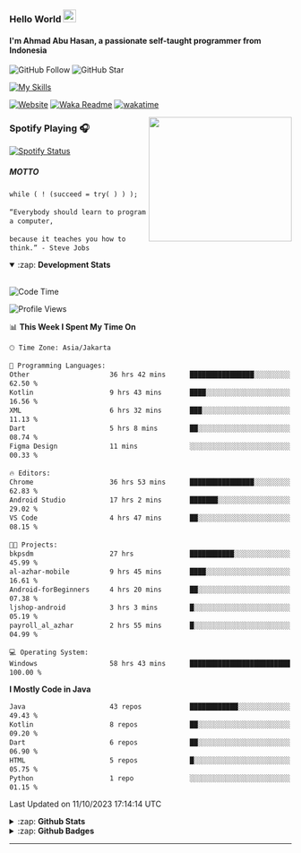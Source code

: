 ### Hello World <img src="https://github.com/eby8zevin/eby8zevin/blob/main/assets/Hi.gif"  width="23" height="23">

#### I'm Ahmad Abu Hasan, a passionate self-taught programmer from Indonesia

![GitHub Follow](https://img.shields.io/github/followers/eby8zevin.svg?style=social&label=Follow)
![GitHub Star](https://img.shields.io/github/stars/eby8zevin?affiliations=OWNER%2CCOLLABORATOR&style=social&label=Star)

[![My Skills](https://skillicons.dev/icons?i=androidstudio,java,kotlin,vscode,dart,flutter,linux)](https://skillicons.dev)

[![Website](https://img.shields.io/website?up_message=online&up_color=61DBFB&down_message=maintenance&down_color=FF0000&url=https%3A%2F%2Fconnect-with-eby.web.app&logo=react)](https://connect-with-eby.web.app)
[![Waka Readme](https://github.com/eby8zevin/eby8zevin/actions/workflows/anmol098.yml/badge.svg)](https://github.com/eby8zevin/eby8zevin/actions/workflows/anmol098.yml)
[![wakatime](https://wakatime.com/badge/user/bbcd646f-1daf-4865-a20e-46d4c803e6f8.svg)](https://wakatime.com/@bbcd646f-1daf-4865-a20e-46d4c803e6f8)

<img src="https://github.com/eby8zevin/eby8zevin/blob/main/assets/Octocat.png" width="255" height="222" align='right'>

### Spotify Playing 🎧

[<img src="https://readme-spotify-status-ahmadabuhasan.vercel.app/api/run-spotify-status" alt="Spotify Status" width="350" />](https://open.spotify.com/user/gr3y7pr12w9ol2dy2ccdb10e7)

##### MOTTO

```
while ( ! (succeed = try( ) ) );

“Everybody should learn to program a computer,

because it teaches you how to think.” - Steve Jobs
```

<details open>
  <summary> :zap: <b>Development Stats</b> </summary>
<br/>

<!--START_SECTION:waka-->
![Code Time](http://img.shields.io/badge/Code%20Time-4%2C390%20hrs%204%20mins-blue)

![Profile Views](http://img.shields.io/badge/Profile%20Views-100-blue)

📊 **This Week I Spent My Time On** 

```text
🕑︎ Time Zone: Asia/Jakarta

💬 Programming Languages: 
Other                    36 hrs 42 mins      ████████████████░░░░░░░░░   62.50 % 
Kotlin                   9 hrs 43 mins       ████░░░░░░░░░░░░░░░░░░░░░   16.56 % 
XML                      6 hrs 32 mins       ███░░░░░░░░░░░░░░░░░░░░░░   11.13 % 
Dart                     5 hrs 8 mins        ██░░░░░░░░░░░░░░░░░░░░░░░   08.74 % 
Figma Design             11 mins             ░░░░░░░░░░░░░░░░░░░░░░░░░   00.33 % 

🔥 Editors: 
Chrome                   36 hrs 53 mins      ████████████████░░░░░░░░░   62.83 % 
Android Studio           17 hrs 2 mins       ███████░░░░░░░░░░░░░░░░░░   29.02 % 
VS Code                  4 hrs 47 mins       ██░░░░░░░░░░░░░░░░░░░░░░░   08.15 % 

🐱‍💻 Projects: 
bkpsdm                   27 hrs              ███████████░░░░░░░░░░░░░░   45.99 % 
al-azhar-mobile          9 hrs 45 mins       ████░░░░░░░░░░░░░░░░░░░░░   16.61 % 
Android-forBeginners     4 hrs 20 mins       ██░░░░░░░░░░░░░░░░░░░░░░░   07.38 % 
ljshop-android           3 hrs 3 mins        █░░░░░░░░░░░░░░░░░░░░░░░░   05.19 % 
payroll_al_azhar         2 hrs 55 mins       █░░░░░░░░░░░░░░░░░░░░░░░░   04.99 % 

💻 Operating System: 
Windows                  58 hrs 43 mins      █████████████████████████   100.00 % 
```

**I Mostly Code in Java** 

```text
Java                     43 repos            ████████████░░░░░░░░░░░░░   49.43 % 
Kotlin                   8 repos             ██░░░░░░░░░░░░░░░░░░░░░░░   09.20 % 
Dart                     6 repos             ██░░░░░░░░░░░░░░░░░░░░░░░   06.90 % 
HTML                     5 repos             █░░░░░░░░░░░░░░░░░░░░░░░░   05.75 % 
Python                   1 repo              ░░░░░░░░░░░░░░░░░░░░░░░░░   01.15 % 
```




 Last Updated on 11/10/2023 17:14:14 UTC
<!--END_SECTION:waka-->

</details>

<details>
  <summary> :zap: <b>Github Stats</b> </summary>
<p align="center">:heart:</p>
<p align="center"><a href="https://github.com/eby8zevin">
  <img src="https://github-readme-stats.vercel.app/api?username=eby8zevin&show_icons=true&theme=dark&line_height=20">
  <img src="https://github-readme-stats.vercel.app/api/top-langs/?username=eby8zevin&layout=compact&theme=dark">
</a></p>
<p align="center">
  <a href="https://github.com/eby8zevin">
    <img src="https://github-readme-streak-stats.herokuapp.com/?user=eby8zevin&theme=dark"/>
  </a>
</p>
</details>

<details>
  <summary> :zap: <b>Github Badges</b> </summary>
  <br>
  <a href='https://archiveprogram.github.com/'><img src='https://raw.githubusercontent.com/acervenky/animated-github-badges/master/assets/acbadge.gif' width='40' height='40'></a> 
  <a href='https://docs.github.com/en/developers'><img src='https://raw.githubusercontent.com/acervenky/animated-github-badges/master/assets/devbadge.gif' width='40' height='40'></a> 
  <a href='https://github.com/pricing'><img src='https://raw.githubusercontent.com/acervenky/animated-github-badges/master/assets/pro.gif' width='40' height='40'></a> 
  <a href='https://stars.github.com/'><img src='https://raw.githubusercontent.com/acervenky/animated-github-badges/master/assets/starbadge.gif' width='35' height='35'></a> 
  <a href='https://docs.github.com/en/github/supporting-the-open-source-community-with-github-sponsors'><img src='https://raw.githubusercontent.com/acervenky/animated-github-badges/master/assets/sponsorbadge.gif' width='35' height='35'></a>
</details>

---
